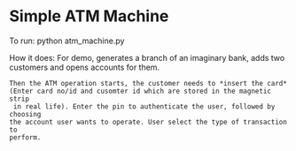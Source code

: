 # Simple ATM Machine

To run: python atm_machine.py

How it does:
    For demo, generates a branch of an imaginary bank, adds two customers and
    opens accounts for them.
    
    Then the ATM operation starts, the customer needs to *insert the card*
    (Enter card no/id and cusomter id which are stored in the magnetic strip
     in real life). Enter the pin to authenticate the user, followed by choosing
    the account user wants to operate. User select the type of transaction to 
    perform.

